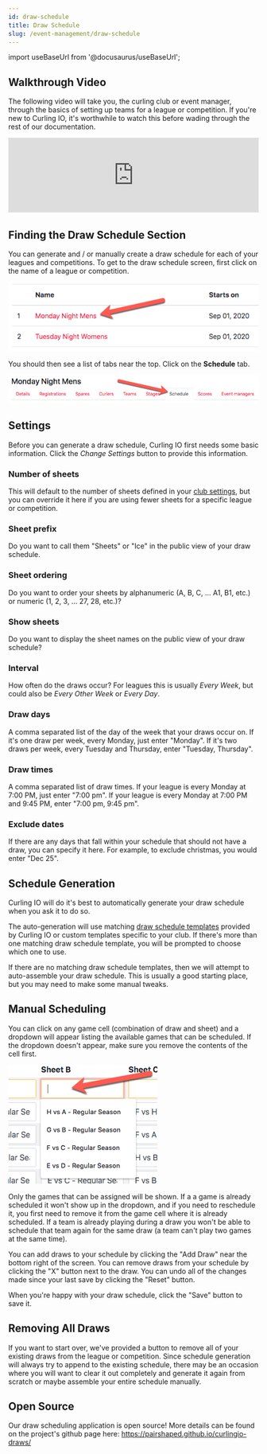 ```yaml
---
id: draw-schedule
title: Draw Schedule
slug: /event-management/draw-schedule
---
```

import useBaseUrl from '@docusaurus/useBaseUrl';

## Walkthrough Video

The following video will take you, the curling club or event manager, through the basics of setting up teams for a league or competition.
If you're new to Curling IO, it's worthwhile to watch this before wading through the rest of our documentation.

<div className="text--center videoWrapper">
  <iframe width="100%" src="https://www.youtube.com/embed/j9rZtDobvg0" frameBorder="0" allow="accelerometer; autoplay; clipboard-write; encrypted-media; gyroscope; picture-in-picture" allowFullScreen></iframe>
</div>

## Finding the Draw Schedule Section

You can generate and / or manually create a draw schedule for each of your leagues and competitions.
To get to the draw schedule screen, first click on the name of a league or competition.

![Events List](/img/docs/event-management/shared/events.png)

You should then see a list of tabs near the top.
Click on the **Schedule** tab.

![Draw Schedule Navigation](/img/docs/event-management/draw-schedule/navigation.png)

## Settings

Before you can generate a draw schedule, Curling IO first needs some basic information.
Click the *Change Settings* button to provide this information.

### Number of sheets

This will default to the number of sheets defined in your [club settings](/docs/club-management/settings), but you can override it here if you are using fewer sheets for a specific league or competition.

### Sheet prefix

Do you want to call them "Sheets" or "Ice" in the public view of your draw schedule.

### Sheet ordering

Do you want to order your sheets by alphanumeric (A, B, C, ... A1, B1, etc.) or numeric (1, 2, 3, ... 27, 28, etc.)?

### Show sheets

Do you want to display the sheet names on the public view of your draw schedule?

### Interval

How often do the draws occur?
For leagues this is usually *Every Week*, but could also be *Every Other Week* or *Every Day*.

### Draw days

A comma separated list of the day of the week that your draws occur on.
If it's one draw per week, every Monday, just enter "Monday".
If it's two draws per week, every Tuesday and Thursday, enter "Tuesday, Thursday".

### Draw times

A comma separated list of draw times.
If your league is every Monday at 7:00 PM, just enter "7:00 pm".
If your league is every Monday at 7:00 PM and 9:45 PM, enter "7:00 pm, 9:45 pm".

### Exclude dates

If there are any days that fall within your schedule that should not have a draw, you can specify it here.
For example, to exclude christmas, you would enter "Dec 25".

## Schedule Generation

Curling IO will do it's best to automatically generate your draw schedule when you ask it to do so.

The auto-generation will use matching [draw schedule templates](/docs/event-management/draw-schedule-templates) provided by Curling IO or custom templates specific to your club.
If there's more than one matching draw schedule template, you will be prompted to choose which one to use.

If there are no matching draw schedule templates, then we will attempt to auto-assemble your draw schedule.
This is usually a good starting place, but you may need to make some manual tweaks.

## Manual Scheduling

You can click on any game cell (combination of draw and sheet) and a dropdown will appear listing the available games that can be scheduled.
If the dropdown doesn't appear, make sure you remove the contents of the cell first.

![Manual Edit](/img/docs/event-management/draw-schedule/manual-edit.png)

Only the games that can be assigned will be shown.
If a a game is already scheduled it won't show up in the dropdown, and if you need to reschedule it, you first need to remove it from the game cell where it is already scheduled.
If a team is already playing during a draw you won't be able to schedule that team again for the same draw (a team can't play two games at the same time).

You can add draws to your schedule by clicking the "Add Draw" near the bottom right of the screen.
You can remove draws from your schedule by clicking the "X" button next to the draw.
You can undo all of the changes made since your last save by clicking the "Reset" button.

When you're happy with your draw schedule, click the "Save" button to save it.

## Removing All Draws

If you want to start over, we've provided a button to remove all of your existing draws from the league or competition.
Since schedule generation will always try to append to the existing schedule, there may be an occasion where you will want to clear it out completely and generate it again from scratch or maybe assemble your entire schedule manually.


## Open Source

Our draw scheduling application is open source! More details can be found on the project's github page here: <https://pairshaped.github.io/curlingio-draws/>
